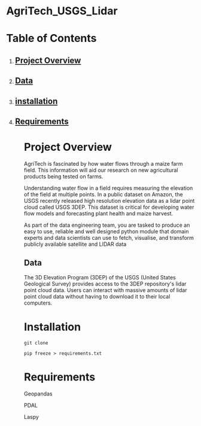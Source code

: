 # AgriTech_USGS_Lidar


# <h1>Table of Contents</h1>
<ol type='1'>
<li><h2><a href="#overview">Project Overview</a></h2></li>
<li><h2><a href="#data">Data</a></h2></li>
<li><h2><a href="#install">installation</a></h2></li>
<li><h2><a href="#requirements">Requirements</a></h2></li>
<ol type='a'>

  
<h1><a name="overview">Project Overview</a></h1>
  
 AgriTech is fascinated by how water flows through a maize farm field. This information will aid our research on new agricultural products being tested on farms.
  
Understanding water flow in a field requires measuring the elevation of the field at multiple points. In a public dataset on Amazon, the USGS recently released high resolution elevation data as a lidar point cloud called USGS 3DEP. This dataset is critical for developing water flow models and forecasting plant health and maize harvest.
  
As part of the data engineering team, you are tasked to produce an easy to use, reliable and well designed python module that domain experts and data scientists can use to fetch, visualise, and transform publicly available satellite and LIDAR data

  
<h2><a name="data">Data</a></h2>

The 3D Elevation Program (3DEP) of the USGS (United States Geological Survey) provides access to the 3DEP repository's lidar point cloud data. Users can interact with massive amounts of lidar point cloud data without having to download it to their local computers.
  
  
<h1><a name="install">Installation</a></h1>
  
```
git clone
```
  
```
pip freeze > requirements.txt 
```


<h1><a name="requirements">Requirements</a></h1>
Geopandas
  
PDAL
  
Laspy
